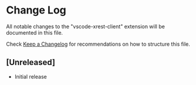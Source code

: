 # Change Log

All notable changes to the "vscode-xrest-client" extension will be documented in this file.

Check [Keep a Changelog](http://keepachangelog.com/) for recommendations on how to structure this file.

## [Unreleased]

- Initial release